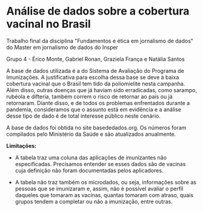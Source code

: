 # Análise de dados sobre a cobertura vacinal no Brasil
Trabalho final da disciplina "Fundamentos e ética em jornalismo de dados" do Master em jornalismo de dados do Insper

Grupo 4 - Érico Monte, Gabriel Ronan, Graziela França e Natália Santos

A base de dados utilizada é a do Sistema de Avaliação do Programa de Imunizações. A justificativa para escolha dessa base se deve à baixa cobertura vacinal que o Brasil tem tido da poliomielite nesta campanha. Além disso, outras doenças que já haviam sido erradicadas, como sarampo, rubéola e difteria, também correm o risco de retornar ao país ou já retornaram. Diante disso, e de todos os problemas enfrentados durante a pandemia, consideramos que o assunto está em evidência e a análise desse tipo de dado é de total interesse público neste cenário.

A base de dados foi obtida no site basededados.org. Os números foram compilados pelo Ministério da Saúde e são atualizados anualmente.

**Limitações:** 

- A tabela traz uma coluna das aplicações de imunizantes não especificadas. Precisamos entender se esses dados são de vacinas cuja definição não foram documentadas pelos aplicadores.

- A tabela não traz também os microdados, ou seja, informações sobre as pessoas que se imunizaram e, assim, não é possível avaliar o perfil daqueles que tomaram as vacinas, quantas tomaram com atraso, quais grupos tendem a completar ou não a imunização, entre outras.
